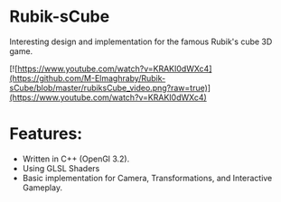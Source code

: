 Rubik-sCube
===========

Interesting design and implementation for the famous Rubik's cube 3D game.

[![https://www.youtube.com/watch?v=KRAKI0dWXc4](https://github.com/M-Elmaghraby/Rubik-sCube/blob/master/rubiksCube_video.png?raw=true)](https://www.youtube.com/watch?v=KRAKI0dWXc4)


Features:
=========
- Written in C++ (OpenGl 3.2).
- Using GLSL Shaders
- Basic implementation for Camera, Transformations, and Interactive Gameplay.
